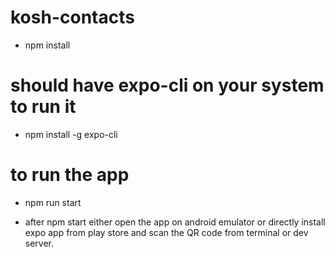 # kosh-contacts

- npm install

# should have expo-cli on your system to run it

- npm install -g expo-cli

# to run the app

- npm run start

- after npm start either open the app on android emulator or directly install expo app from play store and scan the QR code from terminal or dev server.
